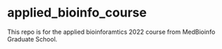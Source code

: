 # applied_bioinfo_course
This repo is for the applied bioinforamtics 2022 course from MedBioinfo Graduate School.
